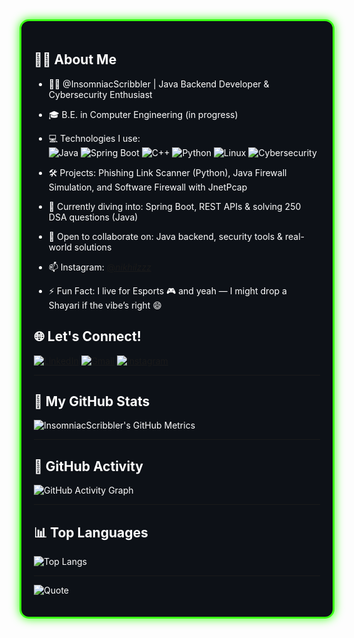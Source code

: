 <div style="border: 3px solid #39FF14; border-radius: 15px; padding: 20px; box-shadow: 0 0 15px #39FF14; background-color: #0d1117; color: #ffffff;">

## 🙋‍♂️ About Me

- 👨‍💻 @InsomniacScribbler | Java Backend Developer & Cybersecurity Enthusiast  
- 🎓 B.E. in Computer Engineering (in progress)  
- 💻 Technologies I use:  
  ![Java](https://img.shields.io/badge/Java-007396?style=for-the-badge&logo=java&logoColor=white) 
  ![Spring Boot](https://img.shields.io/badge/Spring_Boot-6DB33F?style=for-the-badge&logo=spring-boot&logoColor=white) 
  ![C++](https://img.shields.io/badge/C++-00599C?style=for-the-badge&logo=c%2B%2B&logoColor=white) 
  ![Python](https://img.shields.io/badge/Python-3776AB?style=for-the-badge&logo=python&logoColor=white) 
  ![Linux](https://img.shields.io/badge/Linux-FCC624?style=for-the-badge&logo=linux&logoColor=white) 
  ![Cybersecurity](https://img.shields.io/badge/Cybersecurity-%F0%9F%94%92-blue?style=for-the-badge)

- 🛠️ Projects: Phishing Link Scanner (Python), Java Firewall Simulation, and Software Firewall with JnetPcap  
- 🌱 Currently diving into: Spring Boot, REST APIs & solving 250 DSA questions (Java)  
- 🤝 Open to collaborate on: Java backend, security tools & real-world solutions  
- 📫 Instagram: [@_nikhilzzz_](https://instagram.com/_nikhilzzz_)  
- ⚡ Fun Fact: I live for Esports 🎮 and yeah — I might drop a Shayari if the vibe’s right 😄

## 🌐 Let's Connect!

[![LinkedIn](https://img.shields.io/badge/LinkedIn-blue?style=for-the-badge&logo=linkedin&logoColor=white)](https://linkedin.com/in/nikhil-singh-776045259) 
[![Gmail](https://img.shields.io/badge/Gmail-D14836?style=for-the-badge&logo=gmail&logoColor=white)](mailto:singhnikhilsingh21@gmail.com) 
[![Instagram](https://img.shields.io/badge/Instagram-E4405F?style=for-the-badge&logo=instagram&logoColor=white)](https://instagram.com/_nikhilzzz_)

---

## 🚀 My GitHub Stats

![InsomniacScribbler's GitHub Metrics](https://metrics.lecoq.io/InsomniacScribbler?template=classic&config.timezone=Asia%2FKolkata)

---

## 🚀 GitHub Activity

![GitHub Activity Graph](https://github-readme-activity-graph.vercel.app/graph?username=InsomniacScribbler&theme=github-compact)

---

## 📊 Top Languages

![Top Langs](https://github-readme-stats.vercel.app/api/top-langs/?username=InsomniacScribbler&layout=compact&theme=radical)

---

![Quote](https://quotes-github-readme.vercel.app/api?type=horizontal&theme=tokyonight)

</div>

<!---
InsomniacScribbler/InsomniacScribbler is a ✨ special ✨ repository because its `README.md` (this file) appears on your GitHub profile.
You can click the Preview link to take a look at your changes.
--->
